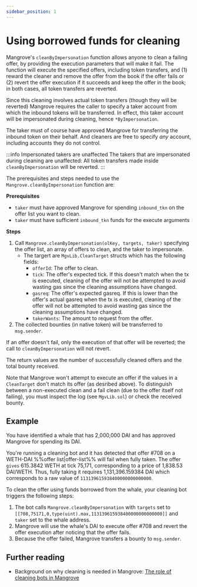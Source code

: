 ```yaml
---
sidebar_position: 1
---
```


# Using borrowed funds for cleaning

Mangrove's `cleanByImpersonation` function allows anyone to clean a failing offer, by providing the execution parameters that will make it fail. The function will execute the specified offers, including token transfers, and (1) reward the cleaner and remove the offer from the book if the offer fails or (2) revert the offer execution if it succeeds and keep the offer in the book; in both cases, all token transfers are reverted.

Since this cleaning involves actual token transfers (though they will be reverted) Mangrove requires the caller to specify a taker account from which the inbound tokens will be transferred. In effect, this taker account will be impersonated during cleaning, hence `*ByImpersonation`.

The taker must of course have approved Mangrove for transferring the inbound token on their behalf. And cleaners are free to specify _any_ account, including accounts they do not control.

:::info Impersonated takers are unaffected
The takers that are impersonated during cleaning are unaffected: All token transfers made inside `cleanByImpersonation` will be reverted.
:::

The prerequisites and steps needed to use the `Mangrove.cleanByImpersonation` function are:

**Prerequisites**

- `taker` must have approved Mangrove for spending `inbound_tkn` on the offer list you want to clean.
- `taker` must have sufficient `inbound_tkn` funds for the execute arguments

**Steps**

1. Call `Mangrove.cleanByImpersonation(olKey, targets, taker)` specifying the offer list, an array of offers to clean, and the taker to impersonate.
    - The targert are `MgvLib.CleanTarget` structs which has the following fields:
        - `offerId`: The offer to clean.
        - `tick`: The offer's expected tick. If this doesn't match when the tx is executed, cleaning of the offer will not be attempted to avoid wasting gas since the cleaning assumptions have changed.
        - `gasreq`: The offer's expected gasreq. If this is lower than the offer's actual gasreq when the tx is executed, cleaning of the offer will not be attempted to avoid wasting gas since the cleaning assumptions have changed.
        - `takerWants`: The amount to request from the offer.
2. The collected bounties (in native token) will be transferred to `msg.sender`.

If an offer doesn't fail, only the execution of that offer will be reverted; the call to `cleanByImpersonation` will not revert.

The return values are the number of successfully cleaned offers and the total bounty received.

Note that Mangrove won't attempt to execute an offer if the values in a `CleanTarget` don't match its offer (as desribed above). To distinguish between a non-executed clean and a fail clean (due to the offer itself not failing), you must inspect the log (see `MgvLib.sol`) or check the received bounty.

## Example

You have identified a whale that has 2,000,000 DAI and has approved Mangrove for spending its DAI.

You're running a cleaning bot and it has detected that offer #708 on a WETH-DAI %%offer list|offer-list%% will fail when fully taken. The offer `gives` 615.3842 WETH at tick 75,171, corresponding to a price of 1,838.53 DAI/WETH. Thus, fully taking it requires 1,131,396.159384 DAI which corresponds to a raw value of `113139615938400000000000000`.

To clean the offer using funds borrowed from the whale, your cleaning bot triggers the following steps:

1. The bot calls `Mangrove.cleanByImpersonation` with `targets` set to `[[708,75171,0,type(uint).max,113139615938400000000000000]]` and `taker` set to the whale address.
2. Mangrove will use the whale's DAI to execute offer #708 and revert the offer execution after noticing that the offer fails.
3. Because the offer failed, Mangrove transfers a bounty to `msg.sender`.

## Further reading

- Background on why cleaning is needed in Mangrove: [The role of cleaning bots in Mangrove](../background/the-role-of-cleaning-bots-in-mangrove.md)
